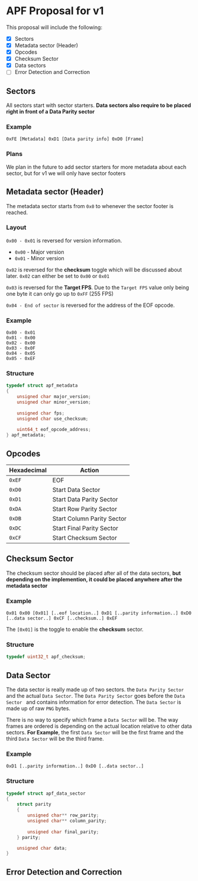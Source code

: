 # APF Proposal for v1

This proposal will include the following:
  - [x] Sectors
  - [x] Metadata sector (Header)
  - [x] Opcodes
  - [x] Checksum Sector
  - [x] Data sectors
  - [ ] Error Detection and Correction

## Sectors

All sectors start with sector starters. **Data sectors also require to be placed right in front of a Data Parity sector**

### Example
`0xFE [Metadata] 0xD1 [Data parity info] 0xD0 [Frame]`

### Plans

We plan in the future to add sector starters for more metadata about each sector, but for v1 we will only have sector footers

## Metadata sector (Header)

The metadata sector starts from `0x0` to whenever the sector footer is reached.

### Layout

`0x00 - 0x01` is reversed for version information.
 - `0x00` - Major version
 - `0x01` - Minor version

`0x02` is reversed for the **checksum** toggle which will be discussed about later. `0x02` can either be set to `0x00` or `0x01`

`0x03` is reversed for the **Target FPS**. Due to the `Target FPS` value only being one byte it can only go up to `0xFF` (255 FPS)

`0x04 - End of sector` is reversed for the address of the EOF opcode.

### Example

```
0x00 - 0x01
0x01 - 0x00
0x02 - 0x00
0x03 - 0x0F
0x04 - 0x05
0x05 - 0xEF
```

### Structure

```c
typedef struct apf_metadata
{
    unsigned char major_version;
    unsigned char minor_version;
    
    unsigned char fps;
    unsigned char use_checksum;
    
    uint64_t eof_opcode_address;
} apf_metadata;
```

## Opcodes

| Hexadecimal | Action |
| ------------- | ------------- |
| `0xEF` | EOF |
| `0xD0` | Start Data Sector |
| `0xD1` | Start Data Parity Sector |
| `0xDA` | Start Row Parity Sector |
| `0xDB` | Start Column Parity Sector |
| `0xDC` | Start Final Parity Sector |
| `0xCF` | Start Checksum Sector |

## Checksum Sector

The checksum sector should be placed after all of the data sectors, **but depending on the implemention, it could be placed anywhere after the metadata sector**

### Example

`0x01 0x00 [0x01] [..eof location..] 0xD1 [..parity information..] 0xD0 [..data sector..] 0xCF [..checksum..] 0xEF`

The `[0x01]` is the toggle to enable the **checksum** sector.

### Structure

```c
typedef uint32_t apf_checksum;
```

## Data Sector

The data sector is really made up of two sectors. the `Data Parity Sector` and the actual `Data Sector`. The `Data Parity Sector` goes before the `Data Sector ` and contains information for error detection. The `Data Sector` is made up of raw `PNG` bytes.

There is no way to specify which frame a `Data Sector` will be. The way frames are ordered is depending on the actual location relative to other data sectors. **For Example**, the first `Data Sector` will be the first frame and the third `Data Sector` will be the third frame.

### Example

`0xD1 [..parity information..] 0xD0 [..data sector..]`

### Structure

```c
typedef struct apf_data_sector
{
    struct parity
    {
        unsigned char** row_parity;
        unsigned char** column_parity;
        
        unsigned char final_parity;
    } parity;

    unsigned char data;
}
```

## Error Detection and Correction

